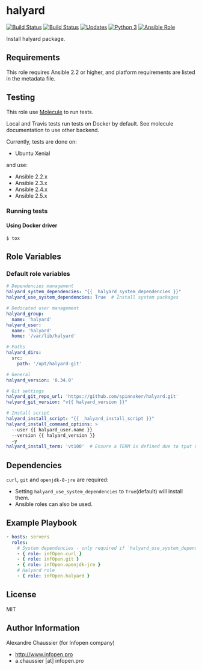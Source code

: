 # halyard

[![Build Status](https://img.shields.io/travis/infOpen/ansible-role-halyard/master.svg?label=travis_master)](https://travis-ci.org/infOpen/ansible-role-halyard)
[![Build Status](https://img.shields.io/travis/infOpen/ansible-role-halyard/develop.svg?label=travis_develop)](https://travis-ci.org/infOpen/ansible-role-halyard)
[![Updates](https://pyup.io/repos/github/infOpen/ansible-role-halyard/shield.svg)](https://pyup.io/repos/github/infOpen/ansible-role-halyard/)
[![Python 3](https://pyup.io/repos/github/infOpen/ansible-role-halyard/python-3-shield.svg)](https://pyup.io/repos/github/infOpen/ansible-role-halyard/)
[![Ansible Role](https://img.shields.io/ansible/role/25377.svg)](https://galaxy.ansible.com/infOpen/halyard/)

Install halyard package.

## Requirements

This role requires Ansible 2.2 or higher,
and platform requirements are listed in the metadata file.

## Testing

This role use [Molecule](https://github.com/metacloud/molecule/) to run tests.

Local and Travis tests run tests on Docker by default.
See molecule documentation to use other backend.

Currently, tests are done on:
- Ubuntu Xenial

and use:
- Ansible 2.2.x
- Ansible 2.3.x
- Ansible 2.4.x
- Ansible 2.5.x

### Running tests

#### Using Docker driver

```
$ tox
```

## Role Variables

### Default role variables

``` yaml
# Dependencies management
halyard_system_dependencies: "{{ _halyard_system_dependencies }}"
halyard_use_system_dependencies: True  # Install system packages

# Dedicated user management
halyard_group:
  name: 'halyard'
halyard_user:
  name: 'halyard'
  home: '/var/lib/halyard'

# Paths
halyard_dirs:
  src:
    path: '/opt/halyard-git'

# General
halyard_version: '0.34.0'

# Git settings
halyard_git_repo_url: 'https://github.com/spinnaker/halyard.git'
halyard_git_version: "v{{ halyard_version }}"

# Install script
halyard_install_script: "{{ _halyard_install_script }}"
halyard_install_command_options: >
  --user {{ halyard_user.name }}
  --version {{ halyard_version }}
  -y
halyard_install_term: 'vt100'  # Ensure a TERM is defined due to tput usage
```

## Dependencies

`curl`, `git` and `openjdk-8-jre` are required:

- Setting `halyard_use_system_dependencies` to `True`(default) will install them.
- Ansible roles can also be used.

## Example Playbook

``` yaml
- hosts: servers
  roles:
    # System dependencies - only required if `halyard_use_system_dependencies` is set to `False`
    - { role: infOpen.curl }
    - { role: infOpen.git }
    - { role: infOpen.openjdk-jre }
    # Halyard role
    - { role: infOpen.halyard }
```

## License

MIT

## Author Information

Alexandre Chaussier (for Infopen company)
- http://www.infopen.pro
- a.chaussier [at] infopen.pro
